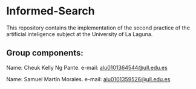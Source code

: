 # Informed-Search
This repository contains the implementation of the second practice of the artificial inteligence subject at the University of La Laguna.

## Group components:
Name: Cheuk Kelly Ng Pante.
e-mail: alu0101364544@ull.edu.es

Name: Samuel Martín Morales.
e-mail: alu0101359526@ull.edu.es
